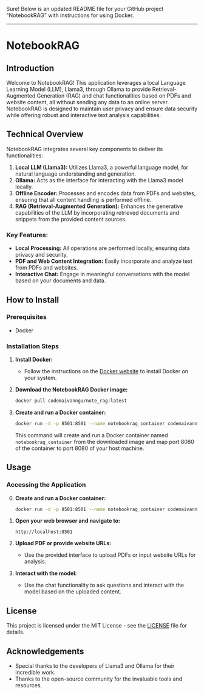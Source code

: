 Sure! Below is an updated README file for your GitHub project "NotebookRAG" with instructions for using Docker.

---

# NotebookRAG

## Introduction
Welcome to NotebookRAG! This application leverages a local Language Learning Model (LLM), Llama3, through Ollama to provide Retrieval-Augmented Generation (RAG) and chat functionalities based on PDFs and website content, all without sending any data to an online server. NotebookRAG is designed to maintain user privacy and ensure data security while offering robust and interactive text analysis capabilities.

## Technical Overview
NotebookRAG integrates several key components to deliver its functionalities:

1. **Local LLM (Llama3):** Utilizes Llama3, a powerful language model, for natural language understanding and generation.
2. **Ollama:** Acts as the interface for interacting with the Llama3 model locally.
3. **Offline Encoder:** Processes and encodes data from PDFs and websites, ensuring that all content handling is performed offline.
4. **RAG (Retrieval-Augmented Generation):** Enhances the generative capabilities of the LLM by incorporating retrieved documents and snippets from the provided content sources.

### Key Features:
- **Local Processing:** All operations are performed locally, ensuring data privacy and security.
- **PDF and Web Content Integration:** Easily incorporate and analyze text from PDFs and websites.
- **Interactive Chat:** Engage in meaningful conversations with the model based on your documents and data.

## How to Install

### Prerequisites
- Docker

### Installation Steps

1. **Install Docker:**
   - Follow the instructions on the [Docker website](https://docs.docker.com/get-docker/) to install Docker on your system.

2. **Download the NotebookRAG Docker image:**
   ```bash
   docker pull codemaivanngu/note_rag:latest
   ```

3. **Create and run a Docker container:**
   ```bash
   docker run -d -p 8501:8501 --name notebookrag_container codemaivanngu/note_rag:latest
   ```

   This command will create and run a Docker container named `notebookrag_container` from the downloaded image and map port 8080 of the container to port 8080 of your host machine.

## Usage

### Accessing the Application
0. **Create and run a Docker container:**
   ```bash
   docker run -d -p 8501:8501 --name notebookrag_container codemaivanngu/note_rag:latest
   ```
1. **Open your web browser and navigate to:**
   ```
   http://localhost:8501
   ```

2. **Upload PDF or provide website URLs:**
   - Use the provided interface to upload PDFs or input website URLs for analysis.

3. **Interact with the model:**
   - Use the chat functionality to ask questions and interact with the model based on the uploaded content.


## License
This project is licensed under the MIT License - see the [LICENSE](LICENSE) file for details.

## Acknowledgements
- Special thanks to the developers of Llama3 and Ollama for their incredible work.
- Thanks to the open-source community for the invaluable tools and resources.
